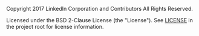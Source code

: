 Copyright 2017 LinkedIn Corporation and Contributors
All Rights Reserved.

Licensed under the BSD 2-Clause License (the "License").
See [LICENSE](./LICENSE.md) in the project root for license information.
